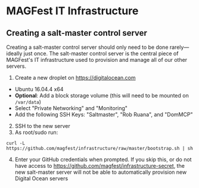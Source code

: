 # MAGFest IT Infrastructure

## Creating a salt-master control server

Creating a salt-master control server should only need to be done rarely—ideally just once. The salt-master control server is the central piece of MAGFest's IT infrastructure used to provision and manage all of our other servers.

1. Create a new droplet on https://digitalocean.com
  * Ubuntu 16.04.4 x64
  * **Optional**: Add a block storage volume (this will need to be mounted on `/var/data`)
  * Select "Private Networking" and "Monitoring"
  * Add the following SSH Keys: "Saltmaster", "Rob Ruana", and "DomMCP"
2. SSH to the new server
3. As root/sudo run:
```
curl -L https://github.com/magfest/infrastructure/raw/master/bootstrap.sh | sh
```
4. Enter your GitHub credentials when prompted. If you skip this, or do not have access to https://github.com/magfest/infrastructure-secret, the new salt-master server will not be able to automatically provision new Digital Ocean servers
